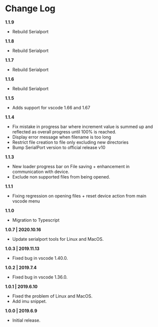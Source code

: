 # Change Log

**1.1.9**

- Rebuild Serialport

**1.1.8**

- Rebuild Serialport

**1.1.7**

- Rebuild Serialport

**1.1.6**

- Rebuild Serialport

**1.1.5**

- Adds support for vscode 1.66 and 1.67

**1.1.4**

- Fix mistake in progress bar where increment value is summed up and reflected as overall progress until 100% is reached.
- Display error message when filename is too long
- Restrict file creation to file only excluding new directories
- Bump SerialPort version to official release v10

**1.1.3**

- New loader progress bar on File saving + enhancement in communication with device.
- Exclude non supported files from being opened.

**1.1.1**

- Fixing regression on opening files + reset device action from main vscode menu

**1.1.0**

- Migration to Typescript

**1.0.7 | 2020.10.16**

- Update serialport tools for Linux and MacOS.

**1.0.3 | 2019.11.13**

- Fixed bug in vscode 1.40.0.

**1.0.2 | 2019.7.4**

- Fixed bug in vscode 1.36.0.

**1.0.1 | 2019.6.10**

- Fixed the problem of Linux and MacOS.
- Add imu snippet.

**1.0.0 | 2019.6.9**

- Initial release.
